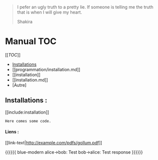 > I pefer an ugly truth to a pretty lie. If someone is telling me the truth that is when I will give my heart.
>
> Shakira 

# Manual TOC 

[[_TOC_]]

- [Installations](programmation/installation.md)
- [[programmation/installation.md]]
- [[installation]]
- [[installation.md]]
- [Autre]

## Installations :
[[include:installation]]

~~~~~~~~
Here comes some code.
~~~~~~~~

#### Liens :
[[link-text|http://example.com/pdfs/gollum.pdf]]

{{{{{{ blue-modern
    alice->bob: Test
    bob->alice: Test response
}}}}}}